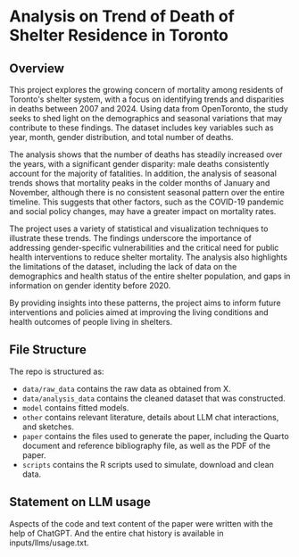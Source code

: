 # Analysis on Trend of Death of Shelter Residence in Toronto

## Overview

This project explores the growing concern of mortality among residents of Toronto's shelter system, with a focus on identifying trends and disparities in deaths between 2007 and 2024. Using data from OpenToronto, the study seeks to shed light on the demographics and seasonal variations that may contribute to these findings. The dataset includes key variables such as year, month, gender distribution, and total number of deaths.

The analysis shows that the number of deaths has steadily increased over the years, with a significant gender disparity: male deaths consistently account for the majority of fatalities. In addition, the analysis of seasonal trends shows that mortality peaks in the colder months of January and November, although there is no consistent seasonal pattern over the entire timeline. This suggests that other factors, such as the COVID-19 pandemic and social policy changes, may have a greater impact on mortality rates.

The project uses a variety of statistical and visualization techniques to illustrate these trends. The findings underscore the importance of addressing gender-specific vulnerabilities and the critical need for public health interventions to reduce shelter mortality. The analysis also highlights the limitations of the dataset, including the lack of data on the demographics and health status of the entire shelter population, and gaps in information on gender identity before 2020. 


By providing insights into these patterns, the project aims to inform future interventions and policies aimed at improving the living conditions and health outcomes of people living in shelters.


## File Structure

The repo is structured as:

-   `data/raw_data` contains the raw data as obtained from X.
-   `data/analysis_data` contains the cleaned dataset that was constructed.
-   `model` contains fitted models. 
-   `other` contains relevant literature, details about LLM chat interactions, and sketches.
-   `paper` contains the files used to generate the paper, including the Quarto document and reference bibliography file, as well as the PDF of the paper. 
-   `scripts` contains the R scripts used to simulate, download and clean data.


## Statement on LLM usage

Aspects of the code and text content of the paper were written with the help of ChatGPT. And the entire chat history is available in inputs/llms/usage.txt.